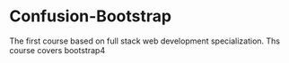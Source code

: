 # Confusion-Bootstrap

The first course based on full stack web development specialization. Ths course covers bootstrap4 
